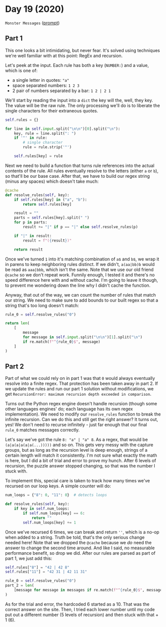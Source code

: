 # Day 19 (2020)

`Monster Messages` ([prompt](https://adventofcode.com/2020/day/19))

## Part 1

This one looks a bit intimidating, but never fear. It's solved using techniques we're well familiar with at this point: RegEx and recursion.

Let's peek at the input. Each rule has both a key (`NUMBER:`) and a value, which is one of:

- a single letter in quotes: `"a"`
- space separated numbers: `1 2 3`
- 2 pair of numbers separated by a bar: `1 2 | 2 1`

We'll start by reading the input into a `dict` the key will the, well, they key. The value will be the raw rule. The only processing we'll do is to liberate the single characters for their extraneous quotes.

```py
self.rules = {}

for line in self.input.split("\n\n")[0].split("\n"):
    key, rule = line.split(": ")
    if '"' in rule:
        # single character
        rule = rule.strip('"')

    self.rules[key] = rule
```

Next we need to build a function that turns rule references into the actual contents of the rule. All rules eventually resolve to the letters (either `a` or `b`), so that'll be our base case. After that, we have to build our regex string (minus any spaces) which doesn't take much:

```py
@cache
def resolve_rules(self, key):
    if self.rules[key] in ("a", "b"):
        return self.rules[key]

    result = ""
    parts = self.rules[key].split(" ")
    for p in parts:
        result += "|" if p == "|" else self.resolve_rules(p)

    if "|" in result:
        result = f"({result})"

    return result
```

Once we've turned `1` into it's matching combination of `a`s and `b`s, we wrap it in parens to keep neighboring rules distinct. If we didn't, `a(aa|bb)b` would be read as `aaa|bbb`, which isn't the same. Note that we use our old friend `@cache` so we don't repeat work. Funnily enough, I tested it and there's no speed difference here with and without cache. I'm going to leave it though, to prevent me wondering down the line why I didn't cache the function.

Anyway, that out of the way, we can count the number of rules that match our string. We need to make sure to add bounds to our built regex so that a string that's too long doesn't match:

```py
rule_0 = self.resolve_rules("0")

return len(
    [
        message
        for message in self.input.split("\n\n")[1].split("\n")
        if re.match(f"^{rule_0}$", message)
    ]
)
```

## Part 2

Part of what we could rely on in part 1 was that `0` would always eventually resolve into a finite regex. That protection has been taken away in part 2. If we update the rules and run our part 1 solution without modifications, we get `RecursionError: maximum recursion depth exceeded in comparison`.

Turns out the Python regex engine doesn't handle recursion (though some other languages engines' do; each language has its own regex implementation). We need to modify our `resolve_rules` function to break the infinite recursion. Can we do this and still get the right answer? It turns out, yes! We don't need to recurse infinitely - just far enough that our final `rule_0` matches messages correctly.

Let's say we've got the rule `8: "a" | "a" 8`. As a regex, that would be `(a|a(a|a(a|a(...)))))` and so on. This gets very messy with the capture groups, but as long as the recursion level is deep enough, strings of a certain length will match it consistently. I'm not sure what exactly the math is here, but I did a bit of trial and error to prove my hunch. After 6 levels of recursion, the puzzle answer stopped changing, so that was the number I stuck with.

To implement this, special care is taken to track how many times we've recursed on our loop keys. A simple counter will do:

```py
num_loops = {"8": 0, "11": 0}  # detects loops

def resolve_rules(self, key):
    if key in self.num_loops:
        if self.num_loops[key] == 6:
            return ""
        self.num_loops[key] += 1
```

Once we've recursed 6 times, we can break and return `''`, which is a no-op when added to a string. Truth be told, that's the only serious change needed here! Note that we dropped the `@cache` because we _do_ need the answer to change the second time around. And like I said, no measurable performance benefit, so drop we did. After our rules are parsed as part of part 1, we just add this:

```py
self.rules["8"] = "42 | 42 8"
self.rules["11"] = "42 31 | 42 11 31"

rule_0 = self.resolve_rules("0")
part_2 = len(
    [message for message in messages if re.match(f"^{rule_0}$", message)]
)
```

As for the trial and error, the hardcoded 6 started as a 10. That was the correct answer on the site. Then, I tried each lower number until my code put out a different number (5 levels of recursion) and then stuck with that + 1 (6).
